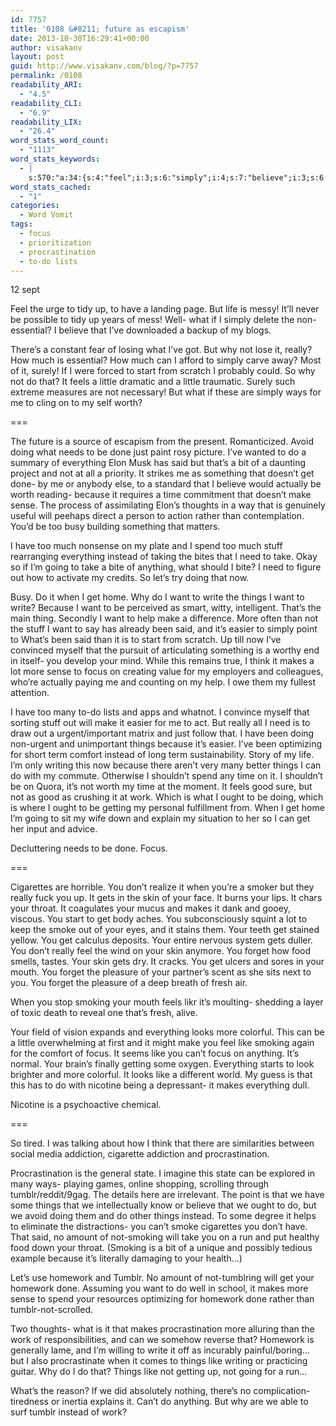 ```yaml
---
id: 7757
title: '0108 &#8211; future as escapism'
date: 2013-10-30T16:29:41+00:00
author: visakanv
layout: post
guid: http://www.visakanv.com/blog/?p=7757
permalink: /0108
readability_ARI:
  - "4.5"
readability_CLI:
  - "6.9"
readability_LIX:
  - "26.4"
word_stats_word_count:
  - "1113"
word_stats_keywords:
  - |
    s:570:"a:34:{s:4:"feel";i:3;s:6:"simply";i:4;s:7:"believe";i:3;s:6:"really";i:4;s:5:"start";i:3;s:5:"feels";i:3;s:6:"little";i:3;s:5:"worth";i:3;s:4:"said";i:4;s:7:"because";i:5;s:4:"time";i:3;s:4:"make";i:4;s:5:"sense";i:3;s:5:"spend";i:3;s:5:"stuff";i:3;s:7:"instead";i:4;s:4:"need";i:3;s:4:"take";i:3;s:5:"going";i:3;s:4:"want";i:6;s:5:"write";i:3;s:6:"things";i:7;s:6:"easier";i:3;s:5:"makes";i:5;s:5:"focus";i:4;s:4:"work";i:3;s:4:"skin";i:3;s:6:"forget";i:3;s:7:"smoking";i:4;s:4:"like";i:5;s:5:"can't";i:3;s:15:"procrastination";i:3;s:6:"tumblr";i:4;s:8:"homework";i:4;}";
word_stats_cached:
  - "1"
categories:
  - Word Vomit
tags:
  - focus
  - prioritization
  - procrastination
  - to-do lists
---
```

12 sept

Feel the urge to tidy up, to have a landing page. But life is messy! It&#8217;ll never be possible to tidy up years of mess! Well- what if I simply delete the non-essential? I believe that I&#8217;ve downloaded a backup of my blogs.

There&#8217;s a constant fear of losing what I&#8217;ve got. But why not lose it, really? How much is essential? How much can I afford to simply carve away? Most of it, surely! If I were forced to start from scratch I probably could. So why not do that? It feels a little dramatic and a little traumatic. Surely such extreme measures are not necessary! But what if these are simply ways for me to cling on to my self worth?

===

The future is a source of escapism from the present. Romanticized. Avoid doing what needs to be done just paint rosy picture. I&#8217;ve wanted to do a summary of everything Elon Musk has said but that&#8217;s a bit of a daunting project and not at all a priority. It strikes me as something that doesn&#8217;t get done- by me or anybody else, to a standard that I believe would actually be worth reading- because it requires a time commitment that doesn&#8217;t make sense. The process of assimilating Elon&#8217;s thoughts in a way that is genuinely useful will peehaps direct a person to action rather than contemplation. You&#8217;d be too busy building something that matters.

I have too much nonsense on my plate and I spend too much stuff rearranging everything instead of taking the bites that I need to take. Okay so if I&#8217;m going to take a bite of anything, what should I bite? I need to figure out how to activate my credits. So let&#8217;s try doing that now.

Busy. Do it when I get home. Why do I want to write the things I want to write? Because I want to be perceived as smart, witty, intelligent. That&#8217;s the main thing. Secondly I want to help make a difference. More often than not the stuff I want to say has already been said, and it&#8217;s easier to simply point to What&#8217;s been said than it is to start from scratch. Up till now I&#8217;ve convinced myself that the pursuit of articulating something is a worthy end in itself- you develop your mind. While this remains true, I think it makes a lot more sense to focus on creating value for my employers and colleagues, who&#8217;re actually paying me and counting on my help. I owe them my fullest attention.

I have too many to-do lists and apps and whatnot. I convince myself that sorting stuff out will make it easier for me to act. But really all I need is to draw out a urgent/important matrix and just follow that. I have been doing non-urgent and unimportant things because it&#8217;s easier. I&#8217;ve been optimizing for short term comfort instead of long term sustainability. Story of my life. I&#8217;m only writing this now because there aren&#8217;t very many better things I can do with my commute. Otherwise I shouldn&#8217;t spend any time on it. I shouldn&#8217;t be on Quora, it&#8217;s not worth my time at the moment. It feels good sure, but not as good as crushing it at work. Which is what I ought to be doing, which is where I ought to be getting my personal fulfillment from. When I get home I&#8217;m going to sit my wife down and explain my situation to her so I can get her input and advice. 

Decluttering needs to be done. Focus.

===

Cigarettes are horrible. You don&#8217;t realize it when you&#8217;re a smoker but they really fuck you up. It gets in the skin of your face. It burns your lips. It chars your throat. It coagulates your mucus and makes it dank and gooey, viscous. You start to get body aches. You subconsciously squint a lot to keep the smoke out of your eyes, and it stains them. Your teeth get stained yellow. You get calculus deposits. Your entire nervous system gets duller. You don&#8217;t really feel the wind on your skin anymore. You forget how food smells, tastes. Your skin gets dry. It cracks. You get ulcers and sores in your mouth. You forget the pleasure of your partner&#8217;s scent as she sits next to you. You forget the pleasure of a deep breath of fresh air.

When you stop smoking your mouth feels likr it&#8217;s moulting- shedding a layer of toxic death to reveal one that&#8217;s fresh, alive.

Your field of vision expands and everything looks more colorful. This can be a little overwhelming at first and it might make you feel like smoking again for the comfort of focus. It seems like you can&#8217;t focus on anything. It&#8217;s normal. Your brain&#8217;s finally getting some oxygen. Everything starts to look brighter and more colorful. It looks like a different world. My guess is that this has to do with nicotine being a depressant- it makes everything dull.

Nicotine is a psychoactive chemical.

===

So tired. I was talking about how I think that there are similarities between social media addiction, cigarette addiction and procrastination.

Procrastination is the general state. I imagine this state can be explored in many ways- playing games, online shopping, scrolling through tumblr/reddit/9gag. The details here are irrelevant. The point is that we have some things that we intellectually know or believe that we ought to do, but we avoid doing them and do other things instead. To some degree it helps to eliminate the distractions- you can&#8217;t smoke cigarettes you don&#8217;t have. That said, no amount of not-smoking will take you on a run and put healthy food down your throat. (Smoking is a bit of a unique and possibly tedious example because it&#8217;s literally damaging to your health&#8230;)

Let&#8217;s use homework and Tumblr. No amount of not-tumblring will get your homework done. Assuming you want to do well in school, it makes more sense to spend your resources optimizing for homework done rather than tumblr-not-scrolled.

Two thoughts- what is it that makes procrastination more alluring than the work of responsibilities, and can we somehow reverse that? Homework is generally lame, and I&#8217;m willing to write it off as incurably painful/boring&#8230; but I also procrastinate when it comes to things like writing or practicing guitar. Why do I do that? Things like not getting up, not going for a run&#8230;

What&#8217;s the reason? If we did absolutely nothing, there&#8217;s no complication- tiredness or inertia explains it. Can&#8217;t do anything. But why are we able to surf tumblr instead of work?